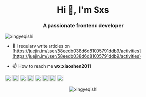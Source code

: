 <h1 align="center">Hi 👋, I'm Sxs</h1>
<h3 align="center">A passionate frontend developer</h3>

<p align="left"> <img src="https://komarev.com/ghpvc/?username=xingyeqishi" alt="xingyeqishi" /> </p>

- 📝 I regulary write articles on [https://juejin.im/user/58eedb038d6d81005791ddb9/activities](https://juejin.im/user/58eedb038d6d81005791ddb9/activities)

- 📫 How to reach me **wx:xiaoshen2011**

<p align="left"><img src="https://devicons.github.io/devicon/devicon.git/icons/react/react-original-wordmark.svg" alt="react" width="20" height="20"/> <img src="https://devicons.github.io/devicon/devicon.git/icons/css3/css3-original-wordmark.svg" alt="css3" width="20" height="20"/> <img src="https://devicons.github.io/devicon/devicon.git/icons/gulp/gulp-plain.svg" alt="gulp" width="20" height="20"/> <img src="https://devicons.github.io/devicon/devicon.git/icons/html5/html5-original-wordmark.svg" alt="html5" width="20" height="20"/> <img src="https://devicons.github.io/devicon/devicon.git/icons/javascript/javascript-original.svg" alt="javascript" width="20" height="20"/> <img src="https://devicons.github.io/devicon/devicon.git/icons/mysql/mysql-original-wordmark.svg" alt="mysql" width="20" height="20"/> <img src="https://devicons.github.io/devicon/devicon.git/icons/redis/redis-original-wordmark.svg" alt="redis" width="20" height="20"/> <img src="https://devicons.github.io/devicon/devicon.git/icons/nodejs/nodejs-original-wordmark.svg" alt="nodejs" width="20" height="20"/></p><p align="center"> <img src="https://github-readme-stats.vercel.app/api?username=xingyeqishi&show_icons=true" alt="xingyeqishi" /> </p>


